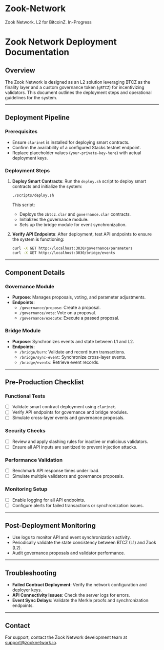 # Zook-Network
Zook Network. L2 for BitcoinZ. In-Progress

# Zook Network Deployment Documentation

## Overview
The Zook Network is designed as an L2 solution leveraging BTCZ as the finality layer and a custom governance token (`gBTCZ`) for incentivizing validators. This document outlines the deployment steps and operational guidelines for the system.

---

## Deployment Pipeline

### Prerequisites
- Ensure `clarinet` is installed for deploying smart contracts.
- Confirm the availability of a configured Stacks testnet endpoint.
- Replace placeholder values (`your-private-key-here`) with actual deployment keys.

### Deployment Steps
1. **Deploy Smart Contracts**:
   Run the `deploy.sh` script to deploy smart contracts and initialize the system:
   ```bash
   ./scripts/deploy.sh
   ```

   This script:
   - Deploys the `zbtcz.clar` and `governance.clar` contracts.
   - Initializes the governance module.
   - Sets up the bridge module for event synchronization.

2. **Verify API Endpoints**:
   After deployment, test API endpoints to ensure the system is functioning:
   ```bash
   curl -X GET http://localhost:3030/governance/parameters
   curl -X GET http://localhost:3030/bridge/events
   ```

---

## Component Details

### Governance Module
- **Purpose**: Manages proposals, voting, and parameter adjustments.
- **Endpoints**:
  - `/governance/propose`: Create a proposal.
  - `/governance/vote`: Vote on a proposal.
  - `/governance/execute`: Execute a passed proposal.

### Bridge Module
- **Purpose**: Synchronizes events and state between L1 and L2.
- **Endpoints**:
  - `/bridge/burn`: Validate and record burn transactions.
  - `/bridge/sync-event`: Synchronize cross-layer events.
  - `/bridge/events`: Retrieve event records.

---

## Pre-Production Checklist

### Functional Tests
- [ ] Validate smart contract deployment using `clarinet`.
- [ ] Verify API endpoints for governance and bridge modules.
- [ ] Simulate cross-layer events and governance proposals.

### Security Checks
- [ ] Review and apply slashing rules for inactive or malicious validators.
- [ ] Ensure all API inputs are sanitized to prevent injection attacks.

### Performance Validation
- [ ] Benchmark API response times under load.
- [ ] Simulate multiple validators and governance proposals.

### Monitoring Setup
- [ ] Enable logging for all API endpoints.
- [ ] Configure alerts for failed transactions or synchronization issues.

---

## Post-Deployment Monitoring
- Use logs to monitor API and event synchronization activity.
- Periodically validate the state consistency between BTCZ (L1) and Zook (L2).
- Audit governance proposals and validator performance.

---

## Troubleshooting
- **Failed Contract Deployment**: Verify the network configuration and deployer keys.
- **API Connectivity Issues**: Check the server logs for errors.
- **Event Sync Delays**: Validate the Merkle proofs and synchronization endpoints.

---

## Contact
For support, contact the Zook Network development team at [support@zooknetwork.io](mailto:support@zooknetwork.io).



